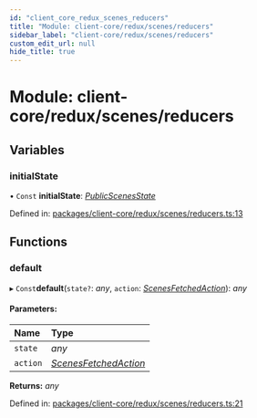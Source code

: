 ```yaml
---
id: "client_core_redux_scenes_reducers"
title: "Module: client-core/redux/scenes/reducers"
sidebar_label: "client-core/redux/scenes/reducers"
custom_edit_url: null
hide_title: true
---
```


# Module: client-core/redux/scenes/reducers

## Variables

### initialState

• `Const` **initialState**: [*PublicScenesState*](../interfaces/client_core_redux_scenes_actions.publicscenesstate.md)

Defined in: [packages/client-core/redux/scenes/reducers.ts:13](https://github.com/xr3ngine/xr3ngine/blob/5c3dcaef1/packages/client-core/redux/scenes/reducers.ts#L13)

## Functions

### default

▸ `Const`**default**(`state?`: *any*, `action`: [*ScenesFetchedAction*](../interfaces/client_core_redux_scenes_actions.scenesfetchedaction.md)): *any*

#### Parameters:

Name | Type |
:------ | :------ |
`state` | *any* |
`action` | [*ScenesFetchedAction*](../interfaces/client_core_redux_scenes_actions.scenesfetchedaction.md) |

**Returns:** *any*

Defined in: [packages/client-core/redux/scenes/reducers.ts:21](https://github.com/xr3ngine/xr3ngine/blob/5c3dcaef1/packages/client-core/redux/scenes/reducers.ts#L21)
